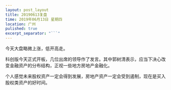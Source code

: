 ```yaml
---
layout: post_layout
title: 20190613复盘
time: 2019年06月13日 星期四
location: 广州
pulished: true
excerpt_separator: "```"
---
```



 今天大盘略微上涨，低开高走。
 
 科创版今天正式开板，几位出席的领导作了发言。其中郭树清表示，应当下决心改变金融资产的分布结构，正视一些地方房地产金融化。
 
 个人感觉未来股权资产一定会得到发展，房地产资产一定会受到遏制，现在是买入股权类资产的好时间。
 
